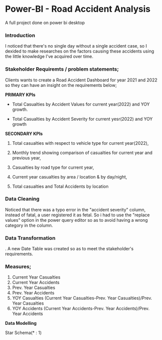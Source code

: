 # Power-BI - Road Accident Analysis
A full project done on power bi desktop

### Introduction
I noticed that there's no single day without a single accident case, so I dexided to make researches on the factors causing these accidents using the little knowledge I've acquired over time.

### Stakeholder Requiremts / problem statements;
Clients wants to create a Road Accident Dashboard for year 2021 and 2022 so they can have an insight on the requirements below;

**PRIMARY KPIs**
-  Total Casualties by Accident Values for current year(2022) and YOY growth.

- Total Casualties by Accident Severity for current yesr(2022) and YOY growth

**SECONDARY KPIs**

1. Total casualties with respect to vehicle type for current year(2022),

2. Monthly trend showing comparison of casualties for current year and previous year,

3. Casualties by road type for current year,

4. Current year casualties by area / location & by day/night,

5. Total casualties and Total Accidents by location


### Data Cleaning
Noticed that there was a typo error in the "accident severity" column, instead of fatal, a user registered it as fetal. So i had to use the "replace values" option in the power query editor so as to avoid having a wrong category in the column.

### Data Transformation
. A new Date Table was created so as to meet the stakeholder's requirements.

### Measures;
1. Current Year Casualties
2. Current Year Accidents
3. Prev. Year Casualties
4. Prev. Year Accidents
5. YOY Casualties (Current Year Casualties-Prev. Year Casualties)/Prev. Year Casualties
6. YOY Accidents (Current Year Accidents-Prev. Year Accidents)/Prev. Year Accidents

**Data Modelling**

Star Schema(* : 1)


